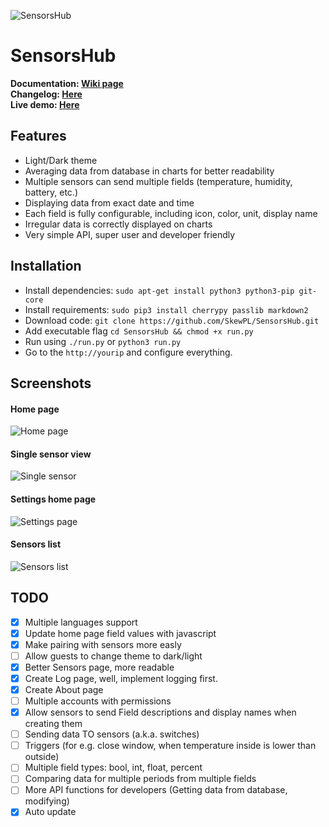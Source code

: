 ![SensorsHub](http://i.imgur.com/tBlr8TD.png)  
# SensorsHub  
**Documentation: [Wiki page](https://github.com/SkewPL/SensorsHub/wiki)**  
**Changelog: [Here](https://github.com/SkewPL/SensorsHub/blob/master/changelog.md)**  
**Live demo: [Here](http://sensors.skew.tk)**
  
## Features  
 - Light/Dark theme  
 - Averaging data from database in charts for better readability  
 - Multiple sensors can send multiple fields (temperature, humidity, battery, etc.)  
 - Displaying data from exact date and time
 - Each field is fully configurable, including icon, color, unit, display name
 - Irregular data is correctly displayed on charts
 - Very simple API, super user and developer friendly
  
## Installation  
 - Install dependencies: `sudo apt-get install python3 python3-pip git-core`
 - Install requirements: `sudo pip3 install cherrypy passlib markdown2`
 - Download code: `git clone https://github.com/SkewPL/SensorsHub.git`
 - Add executable flag `cd SensorsHub && chmod +x run.py`
 - Run using `./run.py` or `python3 run.py`
 - Go to the `http://yourip` and configure everything.  
  
## Screenshots  
#### Home page  
![Home page](http://i.imgur.com/gNqCmVM.png)  
#### Single sensor view  
![Single sensor](http://i.imgur.com/UQIUI1u.png)  
#### Settings home page  
![Settings page](http://i.imgur.com/sahXFFh.png)  
#### Sensors list  
![Sensors list](http://i.imgur.com/4HsapW4.png)
  
## TODO  
 - [x] Multiple languages support
 - [x] Update home page field values with javascript  
 - [x] Make pairing with sensors more easly
 - [ ] Allow guests to change theme to dark/light  
 - [x] Better Sensors page, more readable  
 - [x] Create Log page, well, implement logging first.  
 - [x] Create About page  
 - [ ] Multiple accounts with permissions  
 - [x] Allow sensors to send Field descriptions and display names when creating them  
 - [ ] Sending data TO sensors (a.k.a. switches)  
 - [ ] Triggers (for e.g. close window, when temperature inside is lower than outside)
 - [ ] Multiple field types: bool, int, float, percent  
 - [ ] Comparing data for multiple periods from multiple fields  
 - [ ] More API functions for developers (Getting data from database, modifying)  
 - [x] Auto update
